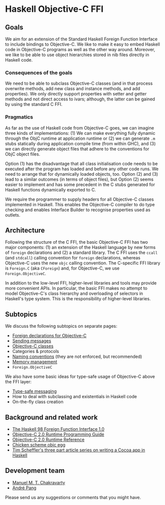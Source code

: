 # Haskell Objective-C FFI

## Goals


We aim for an extension of the Standard Haskell Foreign Function Interface to include bindings to Objective-C.  We like to make it easy to embed Haskell code in Objective-C programs as well as the other way around.  Moreover, we like to be able to use object hierarchies stored in nib files directly in Haskell code.

### Consequences of the goals


We need to be able to subclass Objective-C classes (and in that process overwrite methods, add new class and instance methods, and add properties).  We only directly support properties with setter and getter methods and not direct access to ivars; although, the latter can be gained by using the standard C FFI.

### Pragmatics


As far as the use of Haskell code from Objective-C goes, we can imagine three kinds of implementations: (1) We can make everything fully dynamic through the ObjC runtime at application runtime or (2) we can generate `.m` stubs statically during application compile time (from within GHC), and (3) we can directly generate object files that adhere to the conventions for ObjC object files.


Option (1) has the disadvantage that all class initialisation code needs to be executed after the program has loaded and before any other code runs.  We need to arrange that for dynamically loaded objects, too.  Option (2) and (3) lead to a similar outcomes (in terms of object files), but Option (2) seems easier to implement and has some precedent in the C stubs generated for Haskell functions dynamically exported to C.


We require the programmer to supply headers for all Objective-C classes implemented in Haskell.  This enables the Objective-C compiler to do type checking and enables Interface Builder to recognise properties used as outlets.

## Architecture


Following the structure of the C FFI, the basic Objective-C FFI has two major components: (1) an extension of the Haskell language by new forms of `foreign` declarations and (2) a standard library.  The C FFI uses the `ccall` (and `stdcall`) calling convention for `foreign` declarations, whereas Objective-C uses the new `objc` calling convention.  The C-specific FFI library is `Foreign.C` (aka `CForeign`) and, for Objective-C, we use `Foreign.ObjectiveC`.


In addition to the low-level FFI, higher-level libraries and tools may provide more convenient APIs.  In particular, the basic FFI makes no attempt to model Objective-C's class hierarchy and overloading of selectors in Haskell's type system.  This is the responsibility of higher-level libraries.

## Subtopics


We discuss the following subtopics on separate pages:

- [Foreign declarations for Objective-C](objective-c/foreign-declarations)
- [Sending messages](objective-c/messaging)
- [Objective-C classes](objective-c/classes)
- Categories & protocols
- [Naming conventions](objective-c/naming) (they are not enforced, but recommended)
- [Memory management](objective-c/memory-management) 
- `Foreign.ObjectiveC`


We also have some basic ideas for type-safe usage of Objective-C above the FFI layer:

- [Type-safe messaging](objective-c/type-safe-messaging)
- How to deal with subclassing and existentials in Haskell code
- On-the-fly class creation

## Background and related work

- [ The Haskell 98 Foreign Function Interface 1.0](http://www.cse.unsw.edu.au/~chak/haskell/ffi/ffi/ffi.html)
- [ Objective-C 2.0 Runtime Programming Guide](http://developer.apple.com/mac/library/documentation/Cocoa/Conceptual/ObjCRuntimeGuide/Introduction/Introduction.html)
- [ Objective-C 2.0 Runtime Reference](https://developer.apple.com/documentation/Cocoa/Reference/ObjCRuntimeRef/Reference/reference.html)
- [ Chicken scheme objc egg](http://chicken.wiki.br/objc)
- [ Tim Scheffler's three part article series on writing a Cocoa app in Haskell](http://tscheff.blogspot.com/2010/03/cocoa-application-almost-completely.html)

## Development team

- [ Manuel M. T. Chakravarty](http://www.cse.unsw.edu.au/~chak/)
- [ André Pang](http://algorithm.com.au/)


Please send us any suggestions or comments that you might have.
